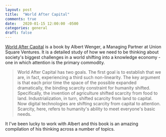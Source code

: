 ```yaml
---
layout: post
title:  "World After Capital"
comments: true
date:   2020-01-15 12:00:00 -0500
categories: general
draft: false
---
```


[World After Capital](http://worldaftercapital.org/) is a book by Albert Wenger, a Managing Partner at Union Square Ventures. It is a detailed study of how we need to be thinking about society's biggest challenges in a world shifting into a knowledge economy - one in which attention is the primary commodity. 

> World After Capital has two goals. The first goal is to establish that we are, in fact, experiencing a third such non-linearity. The key argument is that each prior time the space of the possible expanded dramatically, the binding scarcity constraint for humanity shifted. Specifically, the invention of agriculture shifted scarcity from food to land. Industrialization, in turn, shifted scarcity from land to capital. Now digital technologies are shifting scarcity from capital to attention. Scarcity, here, refers to humanity's ability to meet everyone's basic needs.

It I've been lucky to work with Albert and this book is an amazing compilation of his thinking across a number of topics.